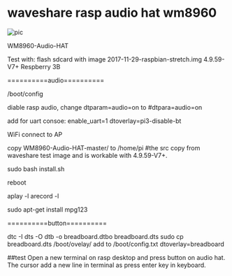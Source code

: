 # waveshare rasp audio hat wm8960

![pic](https://github.com/greatcattw/rpi_WM8960-Audio-HAT/demo.jpg)

WM8960-Audio-HAT

Test with:
flash sdcard with image 2017-11-29-raspbian-stretch.img
4.9.59-V7+
Respberry 3B

==========audio==========

/boot/config

diable rasp audio, change 
	dtparam=audio=on
to 
	#dtpara=audio=on

add for uart consoe:
	enable_uart=1
	dtoverlay=pi3-disable-bt


WiFi connect to AP

copy WM8960-Audio-HAT-master/ to /home/pi
#the src copy from waveshare test image and is workable with 4.9.59-V7+.

sudo bash install.sh

reboot

aplay -l
arecord -l

sudo apt-get install mpg123

==========button==========

dtc -I dts -O dtb -o breadboard.dtbo breadboard.dts
sudo cp breadboard.dts /boot/ovelay/
add to /boot/config.txt
	dtoverlay=breadboard

##test
Open a new terminal on rasp desktop and press button on audio hat.
The cursor add a new line in terminal as press enter key in keyboard.
